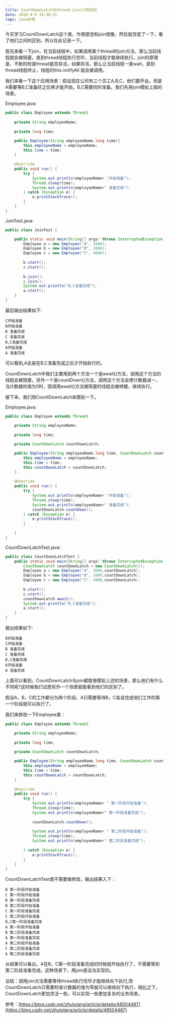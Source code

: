 ```yaml
---
title: CountDownLatch与thread-join()的区别
date: 2018-4-9 14:30:31
tags: java并发
---
```


今天学习CountDownLatch这个类，作用感觉和join很像，然后就百度了一下，看了他们之间的区别。所以在此记录一下。

首先来看一下join，在当前线程中，如果调用某个thread的join方法，那么当前线程就会被阻塞，直到thread线程执行完毕，当前线程才能继续执行。join的原理是，不断的检查thread是否存活，如果存活，那么让当前线程一直wait，直到thread线程终止，线程的this.notifyAll 就会被调用。

我们来看一下这个应用场景：假设现在公司有三个员工A,B,C，他们要开会。但是A需要等B,C准备好之后再才能开始，B,C需要同时准备。我们先用join模拟上面的场景。

Employee.java:
```java
public class Employee extends Thread{
        
	private String employeeName;
	
	private long time;

	public Employee(String employeeName,long time){
		this.employeeName = employeeName;
		this.time = time;
	}
	
	@Override
	public void run() {
		try {
			System.out.println(employeeName+ "开始准备");
			Thread.sleep(time);
			System.out.println(employeeName+" 准备完成");
		} catch (Exception e) {
			e.printStackTrace();
		}
	}
}
```
JoinTest.java:
```java
public class JoinTest {

	public static void main(String[] args) throws InterruptedException {
		Employee a = new Employee("A", 3000);
		Employee b = new Employee("B", 3000);
		Employee c = new Employee("C", 4000);
		
		b.start();
		c.start();
		
		b.join();
		c.join();
		System.out.println("B,C准备完成");
		a.start();
	}
}
```
最后输出结果如下:
```shell
C开始准备
B开始准备
B 准备完成
C 准备完成
B,C准备完成
A开始准备
A 准备完成
```
可以看到,A总是在B,C准备完成之后才开始执行的。

CountDownLatch中我们主要用到两个方法一个是await()方法，调用这个方法的线程会被阻塞，另外一个是countDown()方法，调用这个方法会使计数器减一，当计数器的值为0时，因调用await()方法被阻塞的线程会被唤醒，继续执行。
<!-- more -->
接下来，我们用CountDownLatch来模拟一下。

Employee.java:
```java
public class Employee extends Thread{

	private String employeeName;
	
	private long time;
	
	private CountDownLatch countDownLatch;

	public Employee(String employeeName,long time, CountDownLatch countDownLatch){
		this.employeeName = employeeName;
		this.time = time;
		this.countDownLatch = countDownLatch;
	}
	
	@Override
	public void run() {
		try {
			System.out.println(employeeName+ "开始准备");
			Thread.sleep(time);
			System.out.println(employeeName+" 准备完成");
			countDownLatch.countDown();
		} catch (Exception e) {
			e.printStackTrace();
		}
		
	}
}
```
CountDownLatchTest.java:
```java
public class CountDownLatchTest {
	public static void main(String[] args) throws InterruptedException {
		CountDownLatch countDownLatch = new CountDownLatch(2);
		Employee a = new Employee("A", 3000,countDownLatch);
		Employee b = new Employee("B", 3000,countDownLatch);
		Employee c = new Employee("C", 4000,countDownLatch);
		
		b.start();
		c.start();
		countDownLatch.await();
		System.out.println("B,C准备完成");
		a.start();
	}
}
```

输出结果如下:
```
B开始准备
C开始准备
B 准备完成
C 准备完成
B,C准备完成
A开始准备
A 准备完成
```
上面可以看到，CountDownLatch与join都能够模拟上述的场景，那么他们有什么不同呢?这时候我们试想另外一个场景就能看到他们的区别了。

假设A，B，C的工作都分为两个阶段，A只需要等待B，C各自完成他们工作的第一个阶段就可以执行了。

我们来修改一下Employee类：
```java
public class Employee extends Thread{

	private String employeeName;
	
	private long time;
	
	private CountDownLatch countDownLatch;

	public Employee(String employeeName,long time, CountDownLatch countDownLatch){
		this.employeeName = employeeName;
		this.time = time;
		this.countDownLatch = countDownLatch;
	}
	
	@Override
	public void run() {
		try {
			System.out.println(employeeName+ " 第一阶段开始准备");
			Thread.sleep(time);
			System.out.println(employeeName+" 第一阶段准备完成");
			
			countDownLatch.countDown();
			
			System.out.println(employeeName+ " 第二阶段开始准备");
			Thread.sleep(time);
			System.out.println(employeeName+" 第二阶段准备完成");
			
		} catch (Exception e) {
			e.printStackTrace();
		}
	}
}

```

CountDownLatchTest类不需要做修改，输出结果入下：

```
B 第一阶段开始准备
C 第一阶段开始准备
B 第一阶段准备完成
B 第二阶段开始准备
C 第一阶段准备完成
C 第二阶段开始准备
B,C第一阶段准备完成
A 第一阶段开始准备
B 第二阶段准备完成
A 第一阶段准备完成
A 第二阶段开始准备
C 第二阶段准备完成
A 第二阶段准备完成
```
从结果可以看出，A在B，C第一阶段准备完成的时候就开始执行了，不需要等到第二阶段准备完成。这种场景下，用join是没法实现的。

总结：调用join方法需要等待thread执行完毕才能继续向下执行,而CountDownLatch只需要检查计数器的值为零就可以继续向下执行，相比之下，CountDownLatch更加灵活一些，可以实现一些更加复杂的业务场景。


参考：[https://blog.csdn.net/zhutulang/article/details/48504487](https://blog.csdn.net/zhutulang/article/details/48504487)
